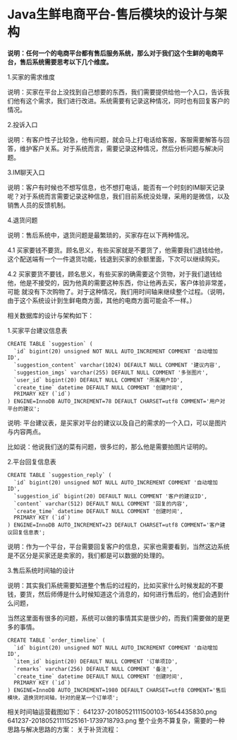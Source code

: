 # Java生鲜电商平台-售后模块的设计与架构

**说明：任何一个的电商平台都有售后服务系统，那么对于我们这个生鲜的电商平台，售后系统需要思考以下几个维度。**

1.买家的需求维度

说明：买家在平台上没找到自己想要的东西，我们需要提供给他一个入口，告诉我们他有这个需求，我们进行改进。系统需要有记录这种情况，同时也有回复客户的情况。

2.投诉入口

说明：有客户性子比较急，他有问题，就会马上打电话给客服，客服需要解答与回答，维护客户关系。对于系统而言，需要记录这种情况，然后分析问题与解决问题。

3.IM聊天入口

说明：客户有时候也不想写信息，也不想打电话，能否有一个时刻的IM聊天记录呢？对于系统而言需要记录这种信息，我们目前系统没处理，采用的是微信，以及销售人员的反馈机制。

4.退货问题

说明：售后系统中，退货问题是最繁琐的，买家存在以下两种情况。

4.1 买家要钱不要货。顾名思义，有些买家就是不要货了，他需要我们退钱给他，这个配送端有一个一件退货功能，钱退到买家的余额里面，下次可以继续购买。

4.2  买家要货不要钱，顾名思义，有些买家的确需要这个货物，对于我们退钱给他，他是不接受的，因为他真的需要这种东西，你让他再去买，客户体验非常差，可能 就没有下次购物了。对于这种情况，我们用时间轴来继续整个过程。（说明，由于这个系统设计到生鲜电商方面，其他的电商方面可能会不一样。）

相关数据库的设计与架构如下：

1.买家平台建议信息表

```
CREATE TABLE `suggestion` (
  `id` bigint(20) unsigned NOT NULL AUTO_INCREMENT COMMENT '自动增加ID',
  `suggestion_content` varchar(1024) DEFAULT NULL COMMENT '建议内容',
  `suggestion_imgs` varchar(255) DEFAULT NULL COMMENT '多张图片',
  `user_id` bigint(20) DEFAULT NULL COMMENT '所属用户ID',
  `create_time` datetime DEFAULT NULL COMMENT '创建时间',
  PRIMARY KEY (`id`)
) ENGINE=InnoDB AUTO_INCREMENT=78 DEFAULT CHARSET=utf8 COMMENT='用户对平台的建议';
```
说明: 平台建议表，是买家对平台的建议以及自己的需求的一个入口，可以是图片与内容两点。

比如说：他说我们送的菜有问题，很多烂的，那么他是需要拍图片证明的。


2.平台回复信息表


```
CREATE TABLE `suggestion_reply` (
  `id` bigint(20) unsigned NOT NULL AUTO_INCREMENT COMMENT '自动增加ID',
  `suggestion_id` bigint(20) DEFAULT NULL COMMENT '客户的建议⁯ID',
  `content` varchar(512) DEFAULT NULL COMMENT '回复的内容',
  `create_time` datetime DEFAULT NULL COMMENT '创建时间',
  PRIMARY KEY (`id`)
) ENGINE=InnoDB AUTO_INCREMENT=23 DEFAULT CHARSET=utf8 COMMENT='客户建议回复信息表';
```
说明：作为一个平台，平台需要回复客户的信息，买家也需要看到，当然这边系统是不区分是买家还是卖家的，我们都是可以数据的处理的。

3.售后系统时间轴的设计

说明：其实我们系统需要知道整个售后的过程的，比如买家什么时候发起的不要钱，要货，然后师傅是什么时候知道这个消息的，如何进行售后的，他们会遇到什么问题，

当然这里面有很多的问题，系统可以做的事情其实是很少的，而我们需要做的是更多的事情。

```
CREATE TABLE `order_timeline` (
  `id` bigint(20) unsigned NOT NULL AUTO_INCREMENT COMMENT '自动增加ID',
  `item_id` bigint(20) DEFAULT NULL COMMENT '订单项ID',
  `remarks` varchar(256) DEFAULT NULL COMMENT '备注',
  `create_time` datetime DEFAULT NULL COMMENT '创建时间',
  PRIMARY KEY (`id`)
) ENGINE=InnoDB AUTO_INCREMENT=1980 DEFAULT CHARSET=utf8 COMMENT='售后模块，退换货时间轴，针对的是某一个订单项';
```
相关时间轴运营截图如下：
641237-20180521111500103-1654435830.png
641237-20180521111525161-1739718793.png
整个业务不算复杂，需要的一种思路与解决思路的方案：
关于补货流程：
